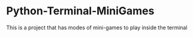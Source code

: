 # Python-Terminal-MiniGames
This is a project that has modes of mini-games to play inside the terminal

